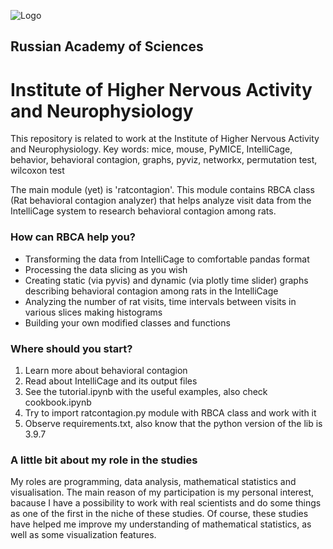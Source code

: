 
![Logo](https://upload.wikimedia.org/wikipedia/ru/4/43/Ivnd_logo.png)

## Russian Academy of Sciences
# Institute of Higher Nervous Activity and Neurophysiology
This repository is related to work at the Institute of Higher Nervous Activity and Neurophysiology. 
Key words: mice, mouse, PyMICE, IntelliCage, behavior, behavioral contagion, graphs, pyviz, networkx, permutation test, wilcoxon test

The main module (yet) is 'ratcontagion'. This module contains RBCA class (Rat behavioral contagion analyzer) that helps analyze visit data from the IntelliCage system to research behavioral contagion among rats.
### How can RBCA help you?
- Transforming the data from IntelliCage to comfortable pandas format
- Processing the data slicing as you wish
- Creating static (via pyvis) and dynamic (via plotly time slider) graphs describing behavioral contagion among rats in the IntelliCage
- Analyzing the number of rat visits, time intervals between visits in various slices making histograms
- Building your own modified classes and functions 
### Where should you start?
1) Learn more about behavioral contagion
2) Read about IntelliCage and its output files
3) See the tutorial.ipynb with the useful examples, also check cookbook.ipynb
4) Try to import ratcontagion.py module with RBCA class and work with it
5) Observe requirements.txt, also know that the python version of the lib is 3.9.7

### A little bit about my role in the studies
My roles are programming, data analysis, mathematical statistics and visualisation. The main reason of my participation is my personal interest, bacause I have a possibility to work with real scientists and do some things as one of the first in the niche of these studies. Of course, these studies have helped me improve my understanding of mathematical statistics, as well as some visualization features.
